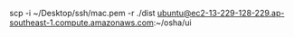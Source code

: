  scp -i ~/Desktop/ssh/mac.pem -r ./dist ubuntu@ec2-13-229-128-229.ap-southeast-1.compute.amazonaws.com:~/osha/ui